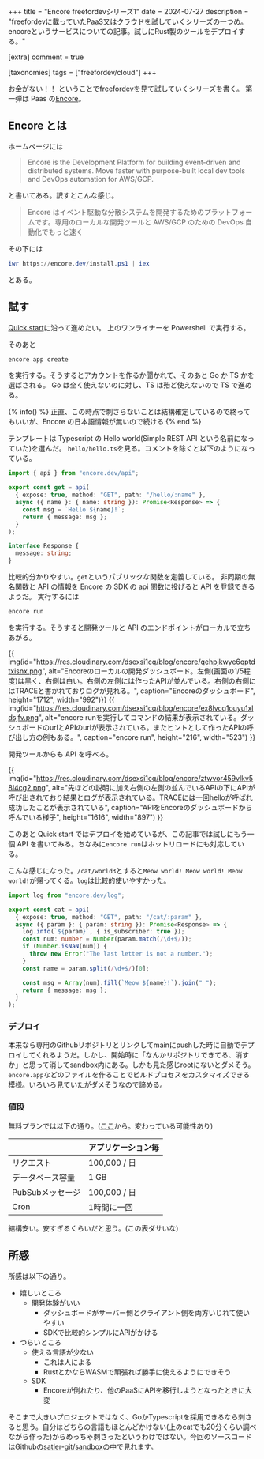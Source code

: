+++
title = "Encore freefordevシリーズ1"
date = 2024-07-27
description = "freefordevに載っていたPaaS又はクラウドを試していくシリーズの一つめ。encoreというサービスについての記事。試しにRust製のツールをデプロイする。"

[extra]
comment = true

[taxonomies]
tags = ["freefordev/cloud"]
+++

お金がない！！
ということで[freefordev](https://free-for.dev/#/)を見て試していくシリーズを書く。
第一弾は Paas の[Encore](https://encore.dev/)。

## Encore とは

ホームページには

> Encore is the Development Platform for building event-driven and distributed systems. Move faster with purpose-built local dev tools and DevOps automation for AWS/GCP.

と書いてある。訳すとこんな感じ。

> Encore はイベント駆動な分散システムを開発するためのプラットフォームです。専用のローカルな開発ツールと AWS/GCP のための DevOps 自動化でもっと速く

その下には

```powershell
iwr https://encore.dev/install.ps1 | iex
```

とある。

## 試す

[Quick start](https://encore.dev/docs/quick-start)に沿って進めたい。
上のワンライナーを Powershell で実行する。

そのあと

```powershell
encore app create
```

を実行する。そうするとアカウントを作るか聞かれて、そのあと Go か TS かを選ばされる。
Go は全く使えないのに対し、TS は殆ど使えないので TS で進める。

{% info() %}
正直、この時点で刺さらないことは結構確定しているので終ってもいいが、Encore の日本語情報が無いので続ける
{% end %}

テンプレートは Typescript の Hello world(Simple REST API という名前になっていた)を選んだ。
`hello/hello.ts`を見る。コメントを除くと以下のようになっている。

```ts
import { api } from "encore.dev/api";

export const get = api(
  { expose: true, method: "GET", path: "/hello/:name" },
  async ({ name }: { name: string }): Promise<Response> => {
    const msg = `Hello ${name}!`;
    return { message: msg };
  }
);

interface Response {
  message: string;
}
```

比較的分かりやすい。`get`というパブリックな関数を定義している。
非同期の無名関数と API の情報を Encore の SDK の api 関数に投げると API を登録できるようだ。
実行するには

```powershell
encore run
```

を実行する。そうすると開発ツールと API のエンドポイントがローカルで立ちあがる。

{{ img(id="https://res.cloudinary.com/dsexsi1cq/blog/encore/qehpjkwye6qptdtxisnx.png", alt="Encoreのローカルの開発ダッシュボード。左側(画面の1/5程度)は黒く、右側は白い。右側の左側には作ったAPIが並んでいる。右側の右側にはTRACEと書かれておりログが見れる。", caption="Encoreのダッシュボード", height="1712", width="992")}}
{{ img(id="https://res.cloudinary.com/dsexsi1cq/blog/encore/ex8lvcq1ouyu1xldsjfv.png", alt="encore runを実行してコマンドの結果が表示されている。ダッシュボードのurlとAPIのurlが表示されている。またヒントとして作ったAPIの呼び出し方の例もある。", caption="encore run", height="216", width="523") }}

開発ツールからも API を呼べる。

{{ img(id="https://res.cloudinary.com/dsexsi1cq/blog/encore/ztwvor459vlkv58l4cg2.png", alt="先ほどの説明に加え右側の左側の並んでいるAPIの下にAPIが呼び出されており結果とログが表示されている。TRACEには一回helloが呼ばれ成功したことが表示されている", caption="APIをEncoreのダッシュボードから呼んでいる様子", height="1616", width="897") }}

このあと Quick start ではデプロイを始めているが、この記事では試しにもう一個 API を書いてみる。ちなみに`encore run`はホットリロードにも対応している。

こんな感じになった。`/cat/world3`とすると`Meow world! Meow world! Meow world!`が帰ってくる。`log`は比較的使いやすかった。

```ts
import log from "encore.dev/log";

export const cat = api(
  { expose: true, method: "GET", path: "/cat/:param" },
  async ({ param }: { param: string }): Promise<Response> => {
    log.info(`${param}`, { is_subscriber: true });
    const num: number = Number(param.match(/\d+$/));
    if (Number.isNaN(num)) {
      throw new Error("The last letter is not a number.");
    }
    const name = param.split(/\d+$/)[0];

    const msg = Array(num).fill(`Meow ${name}!`).join(" ");
    return { message: msg };
  }
);
```

### デプロイ

本来なら専用のGithubリポジトリとリンクしてmainにpushした時に自動でデプロイしてくれるようだ。しかし、開始時に「なんかリポジトリできてる、消すか」と思って消してsandbox内にある。しかも見た感じrootにないとダメそう。`encore.app`などのファイルを作ることでビルドプロセスをカスタマイズできる模様。いろいろ見ていたがダメそうなので諦める。

### 値段

無料プランでは以下の通り。([ここ](https://encore.dev/docs/about/usage)から。変わっている可能性あり)

| | アプリケーション毎 |
| - | - |
| リクエスト | 100,000 / 日 |
| データベース容量 | 1 GB |
| PubSubメッセージ | 100,000 / 日 |
| Cron| 1時間に一回 |

結構安い。安すぎるくらいだと思う。(この表ダサいな)

## 所感

所感は以下の通り。

- 嬉しいところ
  - 開発体験がいい
    - ダッシュボードがサーバー側とクライアント側を両方いじれて使いやすい
    - SDKで比較的シンプルにAPIがかける
- つらいところ
  - 使える言語が少ない
    - これは人による
    - RustとかならWASMで頑張れば勝手に使えるようにできそう
  - SDK
    - Encoreが倒れたり、他のPaaSにAPIを移行しようとなったときに大変

そこまで大きいプロジェクトではなく、GoかTypescriptを採用できるなら刺さると思う。自分はどちらの言語もほとんどかけない(上のcatでも20分くらい調べながら作った)からめっちゃ刺さったというわけではない。今回のソースコードはGithubの[satler-git/sandbox](https://github.com/satler-git/sandbox/tree/main/typescript/hello-encore)の中で見れます。

